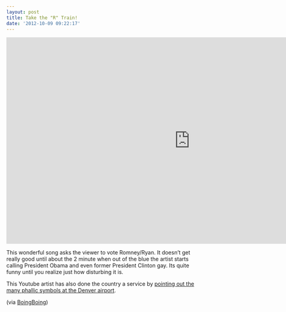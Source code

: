 ```yaml
---
layout: post
title: Take the "R" Train!
date: '2012-10-09 09:22:17'
---
```


<iframe allow="autoplay; encrypted-media" allowfullscreen="" frameborder="0" height="540" src="https://www.youtube.com/embed/v0PeBwzvQds?feature=oembed" width="960"></iframe>

This wonderful song asks the viewer to vote Romney/Ryan. It doesn’t get really good until about the 2 minute when out of the blue the artist starts calling President Obama and even former President Clinton gay. Its quite funny until you realize just how disturbing it is.

This Youtube artist has also done the country a service by [pointing out the many phallic symbols at the Denver airport](http://www.youtube.com/watch?v=LOQsvOkkLq4).

(via [BoingBoing](http://boingboing.net/2012/10/09/vote-for-mitt-romney.html))

<!--kg-card-end: markdown-->